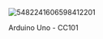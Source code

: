 ![5482241606598412201](https://github.com/user-attachments/assets/c34e888f-ef23-49d7-bfe3-da86fcc70b74)

Arduino Uno - CC101


